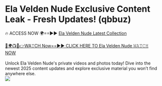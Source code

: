 # Ela Velden Nude Exclusive Content Leak - Fresh Updates! (qbbuz)

🔥 ACCESS NOW 🌍==►► <a href="https://tinyurl.com/yc657z5k" rel="nofollow">Ela Velden Nude Latest Collection</a>
<br><br>
[🔴🌍📺📱👉WA𝚃CH Now==►► CLICK HERE TO Ela Velden Nude 𝚆𝙰𝚃𝙲𝙷 NOW](https://tinyurl.com/yc657z5k)
<br><br>
Unlock Ela Velden Nude's private videos and photos today! Dive into the newest 2025 content updates and explore exclusive material you won’t find anywhere else.
<br>
<a href="https://tinyurl.com/yc657z5k" rel="nofollow" data-target="animated-image.originalLink"><img src="https://camo.githubusercontent.com/8a4f000d20f83aca3bf7ec5f350d767afa0574a8a352519fd8cfa583a6f93a33/68747470733a2f2f692e696d6775722e636f6d2f644a486b345a712e676966" data-canonical-src="https://i.imgur.com/dJHk4Zq.gif" style="max-width: 100%; display: inline-block;" data-target="animated-image.originalImage"></a>
<br>
